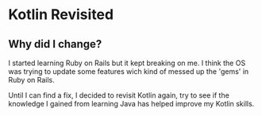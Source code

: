 # Kotlin Revisited

## Why did I change?

I started learning Ruby on Rails but it kept breaking on me. I think the OS was trying to update some features wich kind of messed up the 'gems' in Ruby on Rails.

Until I can find a fix, I decided to revisit Kotlin again, try to see if the knowledge I gained from learning Java has helped improve my Kotlin skills.